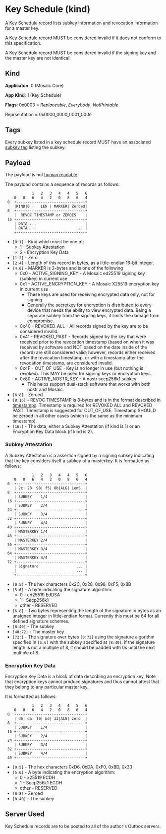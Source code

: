 # Key Schedule (kind)

A Key Schedule record lists subkey information and revocation information for a
master key.

A Key Schedule record MUST be considered invalid if it does not conform to this
specification.

A Key Schedule record MUST be considered invalid if the signing key and the
master key are not identical.

## Kind

**Applicaton**: 0 (Mosaic Core)

**App Kind**: 1 (Key Schedule)

**Flags**: 0x0003 = *Replaceable*, *Everybody*, *NotPrintable*

Reprsentation = 0x0000_0000_0001_000e

## Tags

Every subkey listed in a key schedule record MUST have an associated
[subkey tag](core_tags.md#subkey) listing the subkey.

## Payload

The payload is not [human readable](human_readable_content.md).

The payload contains a sequence of records as follows:


```
            1   2   3   4   4   5   6
    0   8   6   4   2   0   8   6   4
 0  +-------------------------------+
    |KIND|0 |   LEN | MARKER| Zeroed|
 8  +-------------------------------+
    |  REVOC TIMESTAMP or ZEROES    |
 16 +-------------------------------+
    | DATA ...                      |
    | DATA ...                  ... |
    +-------------------------------+
```

* `[0:1]` - Kind which must be one of:
    * 1 - Subkey Attestation
    * 2 - Encryption Key Data
* `[1:2]` - Zero
* `[2:4]` - Length of this record in bytes, as a little-endian 16-bit integer.
* `[4:6]` - MARKER is 2-bytes and is one of the following
    * 0x0 - ACTIVE_SIGNING_KEY - A Mosaic ed25519 signing key (subkey) in current use
    * 0x1 - ACTIVE_ENCRYPTION_KEY - A Mosaic X25519 encryption key in current use
        * These keys are used for receiving encrypted data only, not for signing.
        * Generally the secretkey for encryption is distributed to every device
          that needs the ability to view encrypted data. Being a separate subkey
          from the signing keys, it limits the damage from compromise.
   * 0x40 - REVOKED_ALL - All records signed by the key are to be considered
      invalid.
    * 0x41 - REVOKED_PAST - Records signed by the key that were received prior to
      the revocation timestamp (based on when it was received by software and NOT
      based on the date inside of the record) are still considered valid; however,
      records either received after the revocation timestamp, or with a timestamp
      after the revocation timestamp, are considered invalid.
    * 0x4F - OUT_OF_USE - Key is no longer in use (but nothing is revoked). This
      MAY be used for signing keys or encryption keys.
    * 0x80 - ACTIVE_NOSTR_KEY - A nostr secp256k1 subkey
        * This helps support dual-stack software that works with both nostr and
          Mosaic.
* `[6:8]` - Zeroed
* `[8:16]` - REVOC TIMESTAMP is 8-bytes and is in the format described in
    [timestamps](timestamps.md). Timestamp is required for REVOKED ALL and
    REVOKED PAST.  Timestamp is suggested for OUT_OF_USE. Timestamp SHOULD be
    zeroed in all other cases (which is the same as the minimum timestamp).
* `[16:]` - The data, either a Subkey Attestation (if kind is 1) or an Encryption
   Key Data block (if kind is 2).

### Subkey Attestation

A Subkey Attestation is a assertion signed by a signing subkey indicating
that the key considers itself a subkey of a masterkey. It is formatted as
follows:

```
            1   2   3   4   4   5   6
    0   8   6   4   2   0   8   6   4
 0  +-------------------------------+
    | 2c| 28| 98| f5| 8b|ALG| LenS  |
 8  +-------------------------------+
    | SUBKEY    1/4                 |
 16 +-------------------------------+
    | SUBKEY    2/4                 |
 24 +-------------------------------+
    | SUBKEY    3/4                 |
 32 +-------------------------------+
    | SUBKEY    4/4                 |
 40 +-------------------------------+
    | MASTERKEY 1/4                 |
 48 +-------------------------------+
    | MASTERKEY 2/4                 |
 56 +-------------------------------+
    | MASTERKEY 3/4                 |
 64 +-------------------------------+
    | MASTERKEY 4/4                 |
 72 +-------------------------------+
    | Signature                 ... |
    |                           ... |
    +-------------------------------+
```

* `[0:5]` - The hex characters 0x2C, 0x28, 0x98, 0xF5, 0x8B
* `[5:6]` - A byte indicating the signature algorithm:
    * 0 - ed25519 EdDSA
    * 1 - Secp256k1
    * other - RESERVED
* `[6:8]` - Two bytes representing the length of the signature in bytes
    as an unsigned integer in little-endian format.
    Currently this must be 64 for all defined signature schemes.
* `[8:40]` - The subkey
* `[40:72]` - The master key
* `[72:]` - The signature over bytes `[0:72]` using the signature
    algorithm specified in `[5:6]` with the subkey specified at
    `[8:40]`. If the signature length is not a multiple of 8, it
    should be padded with 0s until the next multiple of 8.

### Encryption Key Data

Encryption Key Data is a block of data describing an encryption key. Note that
encryption keys cannot produce signatures and thus cannot attest that they belong
to any particular master key.

It is formatted as follows:

```
            1   2   3   4   4   5   6
    0   8   6   4   2   0   8   6   4
 0  +-------------------------------+
    | d6| da| f0| bd| 33|ALG| zero  |
 8  +-------------------------------+
    | SUBKEY    1/4                 |
 16 +-------------------------------+
    | SUBKEY    2/4                 |
 24 +-------------------------------+
    | SUBKEY    3/4                 |
 32 +-------------------------------+
    | SUBKEY    4/4                 |
 40 +-------------------------------+
```

* `[0:5]` - The hex characters 0xD6, 0xDA, 0xF0, 0xBD, 0x33
* `[5:6]` - A byte indicating the encryption algorithm:
    * 0 - x25519 ECDH
    * 1 - Secp256k1 ECDH
    * other - RESERVED
* `[6:8]` - Zeroed
* `[8:40]` - The subkey

## Server Used

Key Schedule records are to be posted to all of the author's Outbox servers.
